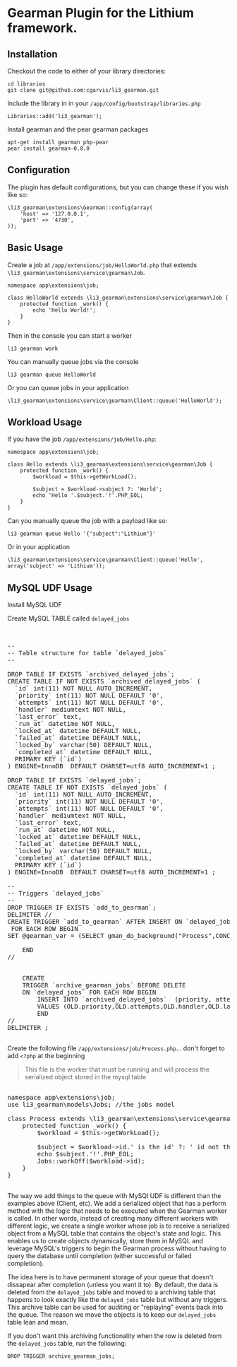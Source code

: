 # Gearman Plugin for the  Lithium framework.

## Installation

Checkout the code to either of your library directories:

    cd libraries
    git clone git@github.com:cgarvis/li3_gearman.git

Include the library in in your `/app/config/bootstrap/libraries.php`

    Libraries::add('li3_gearman');
    
Install gearman and the pear gearman packages

	apt-get install gearman php-pear
	pear install gearman-0.8.0
    
## Configuration

The plugin has default configurations, but you can change these if you wish like so:

	\li3_gearman\extensions\Gearman::config(array(
		'host' => '127.0.0.1',
		'port' => '4730',	
	));

## Basic Usage

Create a job at `/app/extensions/job/HelloWorld.php` that extends `\li3_gearman\extensions\service\gearman\Job`.

	namespace app\extensions\job;
	
	class HelloWorld extends \li3_gearman\extensions\service\gearman\Job {
		protected function _work() {
			echo 'Hello World!';
		}
	}
	
Then in the console you can start a worker

	li3 gearman work
	
You can manually queue jobs via the console

	li3 gearman queue HelloWorld
	
Or you can queue jobs in your application

	\li3_gearman\extensions\service\gearman\Client::queue('HelloWorld');
	
## Workload Usage

If you have the job `/app/extensions/job/Hello.php`:

	namespace app\extensions\job;

	class Hello extends \li3_gearman\extensions\service\gearman\Job {
	    protected function _work() {
	    	$workload = $this->getWorkLoad();
	    	
	    	$subject = $workload->subject ?: 'World';
	        echo 'Hello '.$subject.'!'.PHP_EOL;
	    }
	}

Can you manually queue the job with a payload like so:

	li3 gearman queue Hello '{"subject":"Lithium"}'
	
Or in your application

	\li3_gearman\extensions\service\gearman\Client::queue('Hello', array('subject' => 'Lithium'));
        
## MySQL UDF Usage

Install MySQL UDF

Create MySQL TABLE called `delayed_jobs`

<pre>


--
-- Table structure for table `delayed_jobs`
--

DROP TABLE IF EXISTS `archived_delayed_jobs`;
CREATE TABLE IF NOT EXISTS `archived_delayed_jobs` (
  `id` int(11) NOT NULL AUTO_INCREMENT,
  `priority` int(11) NOT NULL DEFAULT '0',
  `attempts` int(11) NOT NULL DEFAULT '0',
  `handler` mediumtext NOT NULL,
  `last_error` text,
  `run_at` datetime NOT NULL,
  `locked_at` datetime DEFAULT NULL,
  `failed_at` datetime DEFAULT NULL,
  `locked_by` varchar(50) DEFAULT NULL,
  `completed_at` datetime DEFAULT NULL,
  PRIMARY KEY (`id`)
) ENGINE=InnoDB  DEFAULT CHARSET=utf8 AUTO_INCREMENT=1 ;

DROP TABLE IF EXISTS `delayed_jobs`;
CREATE TABLE IF NOT EXISTS `delayed_jobs` (
  `id` int(11) NOT NULL AUTO_INCREMENT,
  `priority` int(11) NOT NULL DEFAULT '0',
  `attempts` int(11) NOT NULL DEFAULT '0',
  `handler` mediumtext NOT NULL,
  `last_error` text,
  `run_at` datetime NOT NULL,
  `locked_at` datetime DEFAULT NULL,
  `failed_at` datetime DEFAULT NULL,
  `locked_by` varchar(50) DEFAULT NULL,
  `completed_at` datetime DEFAULT NULL,
  PRIMARY KEY (`id`)
) ENGINE=InnoDB  DEFAULT CHARSET=utf8 AUTO_INCREMENT=1 ;

--
-- Triggers `delayed_jobs`
--
DROP TRIGGER IF EXISTS `add_to_gearman`;
DELIMITER //
CREATE TRIGGER `add_to_gearman` AFTER INSERT ON `delayed_jobs`
 FOR EACH ROW BEGIN
SET @gearman_var = (SELECT gman_do_background("Process",CONCAT(concat(NEW.id,'|||'),NEW.handler)));

    END
//


    CREATE 
	TRIGGER `archive_gearman_jobs` BEFORE DELETE 
	ON `delayed_jobs` FOR EACH ROW BEGIN
        INSERT INTO `archived_delayed_jobs`  (priority, attempts, handler, last_error,run_at,locked_at,failed_at,locked_by,completed_at)
        VALUES (OLD.priority,OLD.attempts,OLD.handler,OLD.last_error,OLD.run_at,OLD.locked_at,OLD.failed_at,OLD.locked_by,NOW()); 
        END  
//
DELIMITER ;

</pre>

Create the following file `/app/extensions/job/Process.php`... don't forget to add `<?php` at the beginning

> This file is the worker that must be running and will process the serialized object stored in the mysql table

<pre>

namespace app\extensions\job;
use li3_gearman\models\Jobs; //the jobs model

class Process extends \li3_gearman\extensions\service\gearman\Job {
    protected function _work() {
        $workload = $this->getWorkLoad();

        $subject = $workload->id.' is the id' ?: ' id not there';
        echo $subject.'!'.PHP_EOL;
        Jobs::workOff($workload->id);
    }
}

</pre>

The way we add things to the queue with MySQl UDF is different than the examples above (Client, etc).
We add a serialized object that has a perform method with the logic that needs to be executed when the Gearman worker is called.  In other words,
instead of creating many different workers with different logic, we create a single worker whose job is to receive a serialized object
from a MySQL table that contains the object's state and logic.  This enables us to create objects dynamically, store them in MySQL and leverage
MySQL's triggers to begin the Gearman process without having to query the database until completion (either successful or failed completion).

The idea here is to have permanent storage of your queue that doesn't dissapear after completion (unless you want it to).  By default, the data
is deleted from the `delayed_jobs` table and moved to a archiving table that happens to look exactly like the `delayed_jobs` table but without
any triggers.  This archive table can be used for auditing or "replaying" events back into the queue.  The reason we move the objects is to keep
our `delayed_jobs` table lean and mean.

If you don't want this archiving functionality when the row is deleted from the `delayed_jobs` table, run the following:

`DROP TRIGGER archive_gearman_jobs;`

